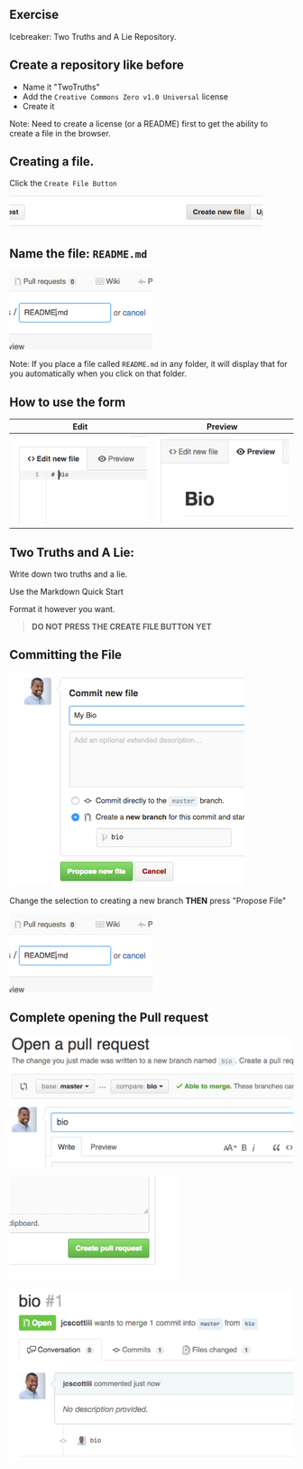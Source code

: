 ## Exercise

Icebreaker: Two Truths and A Lie Repository.


## Create a repository like before

- Name it "TwoTruths"
- Add the `Creative Commons Zero v1.0 Universal` license
- Create it

Note: Need to create a license (or a README) first to get the ability to create a file in the browser.


## Creating a file.

Click the `Create File Button`

![File Creation Button](/chapters/chapter05/img/create-file-btn.png)


## Name the file: `README.md`

![File Creation Filename](/chapters/chapter05/img/create-file-form-filename.png)

Note: If you place a file called `README.md` in any folder, it will display that for you automatically when you click on that folder.


## How to use the form

|Edit|Preview|
|---|---|
|![File Creation Edit](/chapters/chapter05/img/create-file-form-edit.png)|![File Creation Preview](/chapters/chapter05/img/create-file-form-preview.png)|


## Two Truths and A Lie:

Write down two truths and a lie.

Use the Markdown Quick Start

Format it however you want.

>**DO NOT PRESS THE CREATE FILE BUTTON YET**


## Committing the File

![File Creation Commit Message](/chapters/chapter05/img/create-file-commit-msg.png)

Change the selection to creating a new branch **THEN** press "Propose File"

![File Creation Filename](/chapters/chapter05/img/create-file-form-filename.png)


## Complete opening the Pull request

![Open PR](/chapters/chapter06/img/open-pr-top.png)

![Open PR](/chapters/chapter06/img/open-pr-bottom.png)


![Created PR](/chapters/chapter06/img/created-pr.png)
